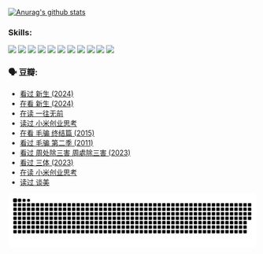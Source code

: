 
[![Anurag's github stats](https://github-readme-stats.vercel.app/api?username=w940853815)](https://github.com/anuraghazra/github-readme-stats)

### Skills:

<code><img height="32" src="https://cdn.jsdelivr.net/npm/simple-icons@v5/icons/python.svg"></code>
<code><img height="32" src="https://cdn.jsdelivr.net/npm/simple-icons@v5/icons/javascript.svg"></code>
<code><img height="32" src="https://cdn.jsdelivr.net/npm/simple-icons@v5/icons/django.svg"></code>
<code><img height="32" src="https://cdn.jsdelivr.net/npm/simple-icons@v5/icons/flask.svg"></code>
<code><img height="32" src="https://cdn.jsdelivr.net/npm/simple-icons@v5/icons/vuetify.svg"></code>
<code><img height="32" src="https://cdn.jsdelivr.net/npm/simple-icons@v5/icons/git.svg"></code>
<code><img height="32" src="https://cdn.jsdelivr.net/npm/simple-icons@v5/icons/docker.svg"></code>
<code><img height="32" src="https://cdn.jsdelivr.net/npm/simple-icons@v5/icons/postgresql.svg"></code>
<code><img height="32" src="https://cdn.jsdelivr.net/npm/simple-icons@v5/icons/elasticsearch.svg"></code>
<code><img height="32" src="https://cdn.jsdelivr.net/npm/simple-icons@v5/icons/macos.svg"></code>
<code><img height="32" src="https://cdn.jsdelivr.net/npm/simple-icons@v5/icons/linux.svg"></code>

### 🗣 豆瓣:

<!-- DOUBAN-ACTIVITIES:START -->
- [看过 新生‎ (2024)](https://www.douban.com/people/136069238/status/4612373431/?_i=16149636)
- [在看 新生‎ (2024)](https://www.douban.com/people/136069238/status/4607441062/?_i=16149636)
- [在读 一往无前](https://www.douban.com/people/136069238/status/4590507310/?_i=16149636)
- [读过 小米创业思考](https://www.douban.com/people/136069238/status/4590506983/?_i=16149636)
- [在看 毛骗 终结篇‎ (2015)](https://www.douban.com/people/136069238/status/4581971924/?_i=16149636)
- [看过 毛骗 第二季‎ (2011)](https://www.douban.com/people/136069238/status/4581971810/?_i=16149636)
- [看过 周处除三害 周處除三害‎ (2023)](https://www.douban.com/people/136069238/status/4575646701/?_i=16149636)
- [看过 三体‎ (2023)](https://www.douban.com/people/136069238/status/4574263039/?_i=16149636)
- [在读 小米创业思考](https://www.douban.com/people/136069238/status/4572047905/?_i=16149636)
- [读过 谈美](https://www.douban.com/people/136069238/status/4572047629/?_i=16149636)
<!-- DOUBAN-ACTIVITIES:END -->


![Snake animation](https://raw.githubusercontent.com/w940853815/w940853815/output/github-contribution-grid-snake.svg)

<!--
**w940853815/w940853815** is a ✨ _special_ ✨ repository because its `README.md` (this file) appears on your GitHub profile.

Here are some ideas to get you started:

- 🔭 I’m currently working on ...
- 🌱 I’m currently learning ...
- 👯 I’m looking to collaborate on ...
- 🤔 I’m looking for help with ...
- 💬 Ask me about ...
- 📫 How to reach me: ...
- 😄 Pronouns: ...
- ⚡ Fun fact: ...
-->
